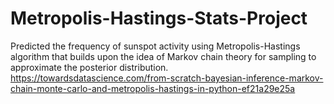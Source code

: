 # Metropolis-Hastings-Stats-Project
Predicted the frequency of sunspot activity using Metropolis-Hastings algorithm that builds upon the idea of Markov chain theory for sampling to approximate the posterior distribution. 
https://towardsdatascience.com/from-scratch-bayesian-inference-markov-chain-monte-carlo-and-metropolis-hastings-in-python-ef21a29e25a

